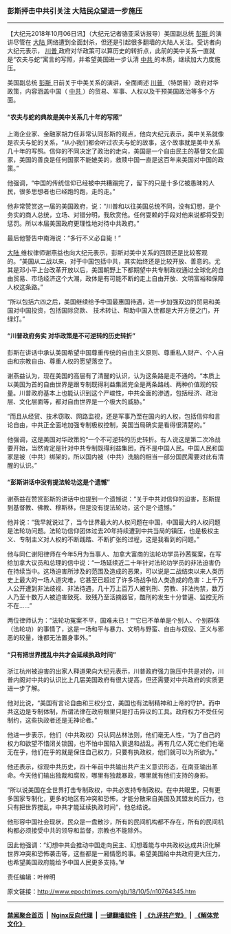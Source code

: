 ### 彭斯抨击中共引关注 大陆民众望进一步施压
------------------------

<p>
 【大纪元2018年10月06日讯】（大纪元记者骆亚采访报导）美国副总统
 <a href="http://www.epochtimes.com/gb/tag/%E5%BD%AD%E6%96%AF.html">
  彭斯
 </a>
 的演讲尽管在
 <a href="http://www.epochtimes.com/gb/tag/%E5%A4%A7%E9%99%86.html">
  大陆
 </a>
 网络遭到全面封杀，但还是引起很多翻墙的大陆人关注。受访者向大纪元表示，
 <a href="http://www.epochtimes.com/gb/tag/%E5%B7%9D%E6%99%AE.html">
  川普
 </a>
 政府对华政策可以算历史的转折点，此前的美中关系一直就是“农夫与蛇”寓言的写照，并希望美国进一步认清
 <a href="http://www.epochtimes.com/gb/tag/%E4%B8%AD%E5%85%B1.html">
  中共
 </a>
 的本质，继续加大力度施压。
</p>
<p>
 美国副总统
 <a href="http://www.epochtimes.com/gb/tag/%E5%BD%AD%E6%96%AF.html">
  彭斯
 </a>
 日前关于中美关系的演讲，全面阐述
 <a href="http://www.epochtimes.com/gb/tag/%E5%B7%9D%E6%99%AE.html">
  川普
 </a>
 （特朗普）政府对华政策，内容涵盖中国（
 <a href="http://www.epochtimes.com/gb/tag/%E4%B8%AD%E5%85%B1.html">
  中共
 </a>
 ）的贸易、军事、人权以及干预美国政治等多个方面。
</p>
<h4>
 <strong>
  “农夫与蛇的典故是美中关系几十年的写照”
 </strong>
</h4>
<p>
 上海企业家、金融家胡力任非常认同彭斯的观点，他向大纪元表示，美中关系就像是农夫与蛇的关系，“从小我们都会听过农夫与蛇的故事，这个故事就是美中关系几十年的写照。信仰的不同决定了政治的走向，美国是一个自由民主的基督文化国家，美国的善良是任何国家不能媲美的，救赎中国一直是这百年来美国对中国的政策。”
</p>
<p>
 他强调，“中国的传统信仰已经被中共糟蹋完了，留下的只是十多亿被愚昧的人民，很多思想者也已经跑的跑，走的走。”
</p>
<p>
 他非常赞赏这一届的美国政府，说：“川普和以往美国总统不同，没有幻想，是个务实的商人总统，立场、对错分明，我欣赏他。任何耍赖的手段对他来说都将受到惩罚。所以本届美国政府更理性地对待中共政府。”
</p>
<p>
 最后他警告中南海说：“多行不义必自毙！”
</p>
<p>
 <a href="http://www.epochtimes.com/gb/tag/%E5%A4%A7%E9%99%86.html">
  大陆
 </a>
 维权律师谢燕益也向大纪元表示，彭斯对美中关系的回顾还是比较客观的。“美国从二战以来，对于中国包括中共，其实始终还是比较开放、善意的。尤其是邓小平上台改革开放以后，美国朝野上下都期望中共专制政权通过全球化的自由贸易、市场经济这个大潮，政体是有可能不断的走上自由开放、文明富裕和保障人权这条路。”
</p>
<p>
 “所以包括六四之后，美国继续给予中国最惠国待遇，进一步加强双边的贸易和美国对中国投资，包括国际贷款、 技术转让、帮助中国入世都是大开方便之门，开绿灯。”
</p>
<h4>
 “川普政府务实 对华政策是不可逆转的历史转折”
</h4>
<p>
 彭斯在讲话中承认美国希望中国尊重传统的自由主义原则、尊重私人财产、个人自由和宗教自由、尊重人权的愿望落空了。
</p>
<p>
 谢燕益认为，现在美国的高层有了清醒的认识，认为这条路是走不通的。“本质上以美国为首的自由世界是跟专制既得利益集团完全是两条路线、两种价值观的较量。川普政府基本上也能认识到这个严峻性，中共全面的渗透，包括经济、政治层、文化层面等，都对自由世界是一个极大的威胁。”
</p>
<p>
 “而且从经贸、技术窃取、网路监视，还是军事乃至在国内的人权，包括信仰和言论自由，中共正全面地加强专制极权控制，美国当局确实是看得很清楚的。”
</p>
<p>
 他强调，这是美国对华政策的“一个不可逆转的历史转折。有人说这是第二次冷战要开始，当然肯定是针对中共专制既得利益集团，而不是中国人民。中国人民和国家是被（中共）绑架的，所以国内被（中共）洗脑的相当一部分国民需要对此有清醒的认识。”
</p>
<h4>
 “彭斯讲话中没有提法轮功这是个遗憾”
</h4>
<p>
 谢燕益在赞赏彭斯的讲话中也提到一个遗憾说：“关于中共对信仰的迫害，彭斯提到基督教、佛教、穆斯林，但是没有提法轮功，这个是个遗憾。”
</p>
<p>
 他并说：“我早就说过了，当今世界最大的人权问题在中国，中国最大的人权问题是法轮功问题。法轮功信仰团体过去20年持续遭到中共当局的镇压，也是极权主义、专制主义对人权的不断践踏、不断扩张的过程，这是我看到的问题。”
</p>
<p>
 他与同仁谢阳律师在今年5月为当事人、加拿大富商的法轮功学员孙茜冤案，在写给加拿大议员和总理的信中说：“一场延续近二十年针对法轮功学员的非法迫害仍在持续当中。这场迫害所涉及的范围及造成的恶果，可以说是二战结束以来人类历史上最大的一场人道灾难，它甚至已超过了许多场战争给人类造成的危害：上千万人公开遭到非法歧视、非法待遇，几十万上百万人被判刑、劳教、非法拘禁，数万人乃至十数万人被迫害致死、致残乃至活摘器官，酷刑的发生十分普遍、监控无所不在……”
</p>
<p>
 两位律师认为：“法轮功冤案不平，国难未已！”“它已不单单是个别人、个别群体（法轮功）的事情了，这是一场和平与暴力、文明与野蛮、自由与奴役、正义与邪恶的较量，谁都无法置身事外。”
</p>
<h4>
 “只有把世界搅乱中共才会延续执政时间”
</h4>
<p>
 浙江杭州被迫害的出家人释道果向大纪元表示，川普政府强力施压中共是对的，川普内阁对中共的认识比上几届美国政府有很大提高，但还需要对中共政府的实质更进一步了解。
</p>
<p>
 他对比说，“美国有言论自由和三权分立，美国也有法制精神和上帝的守护。而中共这边是专制体制，所谓法律在政府眼里只是打击异议的工具。政府权力不受任何制约，这些执政者还是无神论者。”
</p>
<p>
 他进一步表示，他们（中共政权）只认同丛林法则，他们毫无人性，“为了自己的权力和欲望不惜闭关锁国，也不怕中国陷入衰退和战乱。再有几亿人死亡他们也毫无在乎，他们在乎的就是保住自己权力，只要有执政权，他们就可以为所欲为。”
</p>
<p>
 他还表示，综观中共历史，四十年前中共输出共产主义意识形态，在南亚输出革命。今天他们输出独裁和腐败，哪里有独裁暴政，哪里就有他们支持的身影。
</p>
<p>
 “所以说美国在全世界打击专制政权，中共必支持专制政权。在中共眼里，只有更多国家专制化，更多的地区有冲突和恐怖，才能分散来自美国及其盟友的压力，也只有把世界搅乱，中共才能延续执政时间”，他总结说。
</p>
<p>
 他形容中国社会现状，民众是一盘散沙，所有的民间机构都不存在，所有的民间机构都必须接受中共的领导和监督，宗教也不能除外。
</p>
<p>
 因此他强调：“幻想中共会推动中国走向民主、幻想着能与中共政权达成共识化解世界冲突和恐怖袭击等，这些都是一厢情愿的事。希望美国给中共政府更大压力，也希望美国政府能给予中国人民更多支持。”#
</p>
<p>
 责任编辑：叶梓明
</p>

原文链接：http://www.epochtimes.com/gb/18/10/5/n10764345.htm


------------------------
#### [禁闻聚合首页](https://github.com/gfw-breaker/banned-news/blob/master/README.md) &nbsp;|&nbsp; [Nginx反向代理](https://github.com/gfw-breaker/open-proxy/blob/master/README.md) &nbsp;|&nbsp; [一键翻墙软件](https://github.com/gfw-breaker/nogfw/blob/master/README.md) &nbsp;|&nbsp; [《九评共产党》](https://github.com/gfw-breaker/9ping.md/blob/master/README.md#九评之一评共产党是什么) &nbsp;|&nbsp; [《解体党文化》](https://github.com/gfw-breaker/jtdwh.md/blob/master/README.md#绪论)